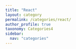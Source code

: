 ```yaml
---
title: "React"
layout: category
permalink: /categories/react/
author_profile: true
taxonomy: Categories4
sidebar:
  nav: "categories"
---
```

